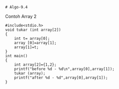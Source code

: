     # Algo-9.4
Contoh Array 2

    #include<stdio.h>
    void tukar (int array[2])
    {
        int t= array[0];
        array [0]=array[1];
        array[1]=t;
    }
    int main()
    {
        int array[2]={1,2};
        printf("before %d - %d\n",array[0],array[1]);
        tukar (array);
        printf("after %d - %d",array[0],array[1]);
    }

